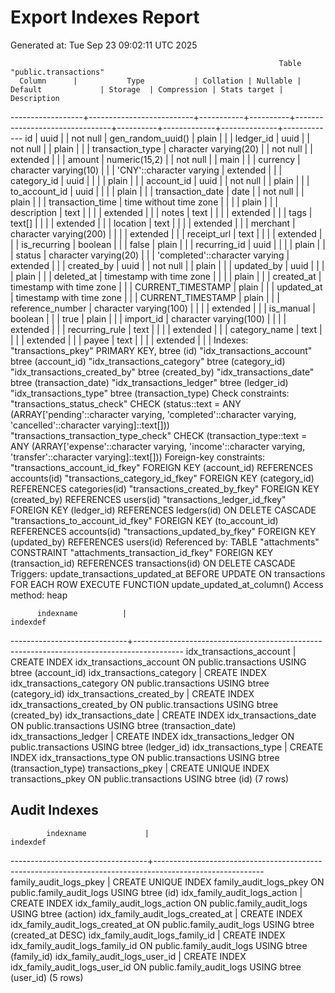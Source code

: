 # Export Indexes Report
Generated at: Tue Sep 23 09:02:11 UTC 2025

                                                                Table "public.transactions"
      Column      |           Type           | Collation | Nullable |            Default             | Storage  | Compression | Stats target | Description 
------------------+--------------------------+-----------+----------+--------------------------------+----------+-------------+--------------+-------------
 id               | uuid                     |           | not null | gen_random_uuid()              | plain    |             |              | 
 ledger_id        | uuid                     |           | not null |                                | plain    |             |              | 
 transaction_type | character varying(20)    |           | not null |                                | extended |             |              | 
 amount           | numeric(15,2)            |           | not null |                                | main     |             |              | 
 currency         | character varying(10)    |           |          | 'CNY'::character varying       | extended |             |              | 
 category_id      | uuid                     |           |          |                                | plain    |             |              | 
 account_id       | uuid                     |           | not null |                                | plain    |             |              | 
 to_account_id    | uuid                     |           |          |                                | plain    |             |              | 
 transaction_date | date                     |           | not null |                                | plain    |             |              | 
 transaction_time | time without time zone   |           |          |                                | plain    |             |              | 
 description      | text                     |           |          |                                | extended |             |              | 
 notes            | text                     |           |          |                                | extended |             |              | 
 tags             | text[]                   |           |          |                                | extended |             |              | 
 location         | text                     |           |          |                                | extended |             |              | 
 merchant         | character varying(200)   |           |          |                                | extended |             |              | 
 receipt_url      | text                     |           |          |                                | extended |             |              | 
 is_recurring     | boolean                  |           |          | false                          | plain    |             |              | 
 recurring_id     | uuid                     |           |          |                                | plain    |             |              | 
 status           | character varying(20)    |           |          | 'completed'::character varying | extended |             |              | 
 created_by       | uuid                     |           | not null |                                | plain    |             |              | 
 updated_by       | uuid                     |           |          |                                | plain    |             |              | 
 deleted_at       | timestamp with time zone |           |          |                                | plain    |             |              | 
 created_at       | timestamp with time zone |           |          | CURRENT_TIMESTAMP              | plain    |             |              | 
 updated_at       | timestamp with time zone |           |          | CURRENT_TIMESTAMP              | plain    |             |              | 
 reference_number | character varying(100)   |           |          |                                | extended |             |              | 
 is_manual        | boolean                  |           |          | true                           | plain    |             |              | 
 import_id        | character varying(100)   |           |          |                                | extended |             |              | 
 recurring_rule   | text                     |           |          |                                | extended |             |              | 
 category_name    | text                     |           |          |                                | extended |             |              | 
 payee            | text                     |           |          |                                | extended |             |              | 
Indexes:
    "transactions_pkey" PRIMARY KEY, btree (id)
    "idx_transactions_account" btree (account_id)
    "idx_transactions_category" btree (category_id)
    "idx_transactions_created_by" btree (created_by)
    "idx_transactions_date" btree (transaction_date)
    "idx_transactions_ledger" btree (ledger_id)
    "idx_transactions_type" btree (transaction_type)
Check constraints:
    "transactions_status_check" CHECK (status::text = ANY (ARRAY['pending'::character varying, 'completed'::character varying, 'cancelled'::character varying]::text[]))
    "transactions_transaction_type_check" CHECK (transaction_type::text = ANY (ARRAY['expense'::character varying, 'income'::character varying, 'transfer'::character varying]::text[]))
Foreign-key constraints:
    "transactions_account_id_fkey" FOREIGN KEY (account_id) REFERENCES accounts(id)
    "transactions_category_id_fkey" FOREIGN KEY (category_id) REFERENCES categories(id)
    "transactions_created_by_fkey" FOREIGN KEY (created_by) REFERENCES users(id)
    "transactions_ledger_id_fkey" FOREIGN KEY (ledger_id) REFERENCES ledgers(id) ON DELETE CASCADE
    "transactions_to_account_id_fkey" FOREIGN KEY (to_account_id) REFERENCES accounts(id)
    "transactions_updated_by_fkey" FOREIGN KEY (updated_by) REFERENCES users(id)
Referenced by:
    TABLE "attachments" CONSTRAINT "attachments_transaction_id_fkey" FOREIGN KEY (transaction_id) REFERENCES transactions(id) ON DELETE CASCADE
Triggers:
    update_transactions_updated_at BEFORE UPDATE ON transactions FOR EACH ROW EXECUTE FUNCTION update_updated_at_column()
Access method: heap


          indexname          |                                         indexdef                                         
-----------------------------+------------------------------------------------------------------------------------------
 idx_transactions_account    | CREATE INDEX idx_transactions_account ON public.transactions USING btree (account_id)
 idx_transactions_category   | CREATE INDEX idx_transactions_category ON public.transactions USING btree (category_id)
 idx_transactions_created_by | CREATE INDEX idx_transactions_created_by ON public.transactions USING btree (created_by)
 idx_transactions_date       | CREATE INDEX idx_transactions_date ON public.transactions USING btree (transaction_date)
 idx_transactions_ledger     | CREATE INDEX idx_transactions_ledger ON public.transactions USING btree (ledger_id)
 idx_transactions_type       | CREATE INDEX idx_transactions_type ON public.transactions USING btree (transaction_type)
 transactions_pkey           | CREATE UNIQUE INDEX transactions_pkey ON public.transactions USING btree (id)
(7 rows)


## Audit Indexes
            indexname             |                                                indexdef                                                 
----------------------------------+---------------------------------------------------------------------------------------------------------
 family_audit_logs_pkey           | CREATE UNIQUE INDEX family_audit_logs_pkey ON public.family_audit_logs USING btree (id)
 idx_family_audit_logs_action     | CREATE INDEX idx_family_audit_logs_action ON public.family_audit_logs USING btree (action)
 idx_family_audit_logs_created_at | CREATE INDEX idx_family_audit_logs_created_at ON public.family_audit_logs USING btree (created_at DESC)
 idx_family_audit_logs_family_id  | CREATE INDEX idx_family_audit_logs_family_id ON public.family_audit_logs USING btree (family_id)
 idx_family_audit_logs_user_id    | CREATE INDEX idx_family_audit_logs_user_id ON public.family_audit_logs USING btree (user_id)
(5 rows)

